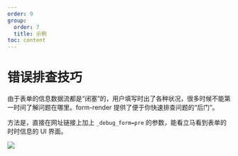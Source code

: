 ```yaml
---
order: 9
group:
  order: 7
  title: 示例
toc: content
---
```


# 错误排查技巧

由于表单的信息数据流都是“闭塞”的，用户填写时出了各种状况，很多时候不能第一时间了解问题在哪里。form-render 提供了便于你快速排查问题的“后门”。

方法是，直接在网址链接上加上 `_debug_form=pre` 的参数，能看立马看到表单的时时信息的 UI 界面。

![](https://img.alicdn.com/imgextra/i1/O1CN01saVu281baLPsyb5jn_!!6000000003481-2-tps-425-406.png)
